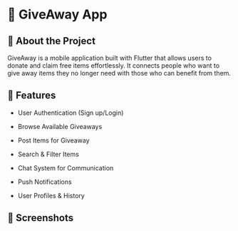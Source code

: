 # 🎁 GiveAway App

## 📌 About the Project

GiveAway is a mobile application built with Flutter that allows users to donate and claim free items effortlessly. It connects people who want to give away items they no longer need with those who can benefit from them.

## 🚀 Features

* User Authentication (Sign up/Login)

* Browse Available Giveaways

* Post Items for Giveaway

* Search & Filter Items

* Chat System for Communication

* Push Notifications

* User Profiles & History

## 📱 Screenshots
